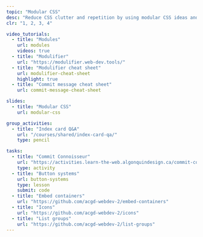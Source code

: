 ```yaml
---
topic: "Modular CSS"
desc: "Reduce CSS clutter and repetition by using modular CSS ideas and pre-built components."
clr: "1, 2, 3, 4"

video_tutorials:
  - title: "Modules"
    url: modules
    videos: true
  - title: "Modulifier"
    url: "https://modulifier.web-dev.tools/"
  - title: "Modulifier cheat sheet"
    url: modulifier-cheat-sheet
    highlight: true
  - title: "Commit message cheat sheet"
    url: commit-message-cheat-sheet

slides:
  - title: "Modular CSS"
    url: modular-css

group_activities:
  - title: "Index card Q&A"
    url: "/courses/shared/index-card-qa/"
    type: pencil

tasks:
  - title: "Commit Connoisseur"
    url: "https://activities.learn-the-web.algonquindesign.ca/commit-connoisseur/"
    type: activity
  - title: "Button systems"
    url: button-systems
    type: lesson
    submit: code
  - title: "Embed containers"
    url: "https://github.com/acgd-webdev-2/embed-containers"
  - title: "Icons"
    url: "https://github.com/acgd-webdev-2/icons"
  - title: "List groups"
    url: "https://github.com/acgd-webdev-2/list-groups"
---
```

